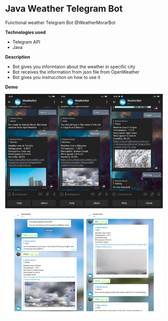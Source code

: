 # Java Weather Telegram Bot

Functional weather Telegram Bot @WeatherMorarBot

**Technologies used**
- Telegram API
- Java

**Description**
- Bot gives you informtaion about the weather in specific city
- Bot receives the information from json file from OpenWeather
- Bot gives you instrucction on how to use it

**Demo**

![](img/demo.png)

